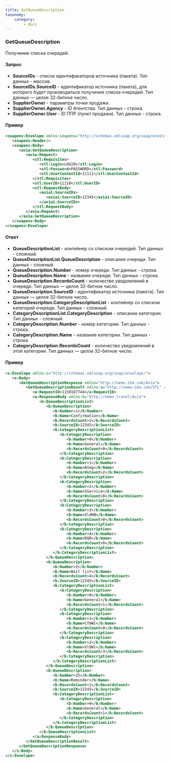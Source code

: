 ```yaml
---
title: GetQueueDescription
taxonomy:
    category:
        - docs
---
```


### GetQueueDescription

Получение списка очередей.

#### Запрос

- **SourceIDs** - список идентификаторов источника (пакета). Тип данных - массив.
- **SourceIDs.SourceID** - идентификатор источника (пакета), для которого будет производиться получение списка очередей. Тип данных — целое 32-битное число.
- **SupplierOwner** - параметры точки продажи.
- **SupplierOwner.Agency** - ID Агентства. Тип данных - строка.
- **SupplierOwner.User** - ID ППР (пункт продажи). Тип данных - строка.


#### Пример
```xml
<soapenv:Envelope xmlns:soapenv="http://schemas.xmlsoap.org/soap/envelope/" xmlns:avia="http://nemo-ibe.com/Avia" xmlns:stl="http://nemo-ibe.com/STL" xmlns:avia1="http://nemo.travel/Avia">
   <soapenv:Header/>
   <soapenv:Body>
      <avia:GetQueueDescription>
         <avia:Request>
            <stl:Requisites>
               <stl:Login>LOGIN</stl:Login>
               <stl:Password>PASSWORD</stl:Password>
               <stl:UserContextId>11111</stl:UserContextId>
            </stl:Requisites>
            <stl:UserID>11110</stl:UserID>
            <stl:RequestBody>
               <avia1:SourceIDs>
                  <avia1:SourceID>12345</avia1:SourceID>
               </avia1:SourceIDs>
            </stl:RequestBody>
         </avia:Request>
      </avia:GetQueueDescription>
   </soapenv:Body>
</soapenv:Envelope>
```

#### Ответ

- **QueueDescriptionList** - контейнер со списком очередей. Тип данных - сложный.
- **QueueDescriptionList.QueueDescription** - описание очереди. Тип данных - сложный.
- **QueueDescription.Number** - номер очереди. Тип данных - строка.
- **QueueDescription.Name** - название очереди. Тип данных - строка.
- **QueueDescription.RecordsCount** - количество уведомлений в очереди. Тип данных — целое 32-битное число.
- **QueueDescription.SourceID** - идентификатор источника (пакета). Тип данных — целое 32-битное число.
- **QueueDescription.CategoryDescriptionList** - контейнер со списком категорий очереди. Тип данных - сложный.
- **CategoryDescriptionList.CategoryDescription** - описание категории. Тип данных - сложный.
- **CategoryDescription.Number** - номер категории. Тип данных - строка.
- **CategoryDescription.Name** - название категории. Тип данных - строка.
- **CategoryDescription.RecordsCount** - количество уведомлений в этой категории. Тип данных — целое 32-битное число.

#### Пример
```xml
<s:Envelope xmlns:s="http://schemas.xmlsoap.org/soap/envelope/">
   <s:Body>
      <GetQueueDescriptionResponse xmlns="http://nemo-ibe.com/Avia">
         <GetQueueDescriptionResult xmlns:a="http://nemo-ibe.com/STL" xmlns:i="http://www.w3.org/2001/XMLSchema-instance">
            <a:RequestID>1150187744</a:RequestID>
            <a:ResponseBody xmlns:b="http://nemo.travel/Avia">
               <b:QueueDescriptionList>
                  <b:QueueDescription>
                     <b:Number>1</b:Number>
                     <b:Name>Confirmation</b:Name>
                     <b:RecordsCount>2</b:RecordsCount>
                     <b:SourceID>12345</b:SourceID>
                     <b:CategoryDescriptionList>
                        <b:CategoryDescription>
                           <b:Number>0</b:Number>
                           <b:Name>General</b:Name>
                           <b:RecordsCount>0</b:RecordsCount>
                        </b:CategoryDescription>
                        <b:CategoryDescription>
                           <b:Number>1</b:Number>
                           <b:Name>ASeg</b:Name>
                           <b:RecordsCount>2</b:RecordsCount>
                        </b:CategoryDescription>
                        <b:CategoryDescription>
                           <b:Number>2</b:Number>
                           <b:Name>SService</b:Name>
                           <b:RecordsCount>0</b:RecordsCount>
                        </b:CategoryDescription>
                        <b:CategoryDescription>
                           <b:Number>3</b:Number>
                           <b:Name>XldHN</b:Name>
                           <b:RecordsCount>0</b:RecordsCount>
                        </b:CategoryDescription>
                        <b:CategoryDescription>
                           <b:Number>4</b:Number>
                           <b:Name>RQR</b:Name>
                           <b:RecordsCount>0</b:RecordsCount>
                        </b:CategoryDescription>
                     </b:CategoryDescriptionList>
                  </b:QueueDescription>
                  <b:QueueDescription>
                     <b:Number>2</b:Number>
                     <b:Name>Wait list</b:Name>
                     <b:RecordsCount>4</b:RecordsCount>
                     <b:SourceID>12345</b:SourceID>
                     <b:CategoryDescriptionList>
                        <b:CategoryDescription>
                           <b:Number>0</b:Number>
                           <b:Name>General</b:Name>
                           <b:RecordsCount>1</b:RecordsCount>
                        </b:CategoryDescription>
                        <b:CategoryDescription>
                           <b:Number>1</b:Number>
                           <b:Name>CfmWl</b:Name>
                           <b:RecordsCount>0</b:RecordsCount>
                        </b:CategoryDescription>
                        <b:CategoryDescription>
                           <b:Number>2</b:Number>
                           <b:Name>XldWl</b:Name>
                           <b:RecordsCount>3</b:RecordsCount>
                        </b:CategoryDescription>
                     </b:CategoryDescriptionList>
                  </b:QueueDescription>
                  <b:QueueDescription>
                     <b:Number>25</b:Number>
                     <b:Name>Reminder</b:Name>
                     <b:RecordsCount>1</b:RecordsCount>
                     <b:SourceID>12345</b:SourceID>
                     <b:CategoryDescriptionList>
                        <b:CategoryDescription>
                           <b:Number>0</b:Number>
                           <b:Name>General</b:Name>
                           <b:RecordsCount>1</b:RecordsCount>
                        </b:CategoryDescription>
                     </b:CategoryDescriptionList>
                  </b:QueueDescription>
               </b:QueueDescriptionList>
            </a:ResponseBody>
         </GetQueueDescriptionResult>
      </GetQueueDescriptionResponse>
   </s:Body>
</s:Envelope>
```